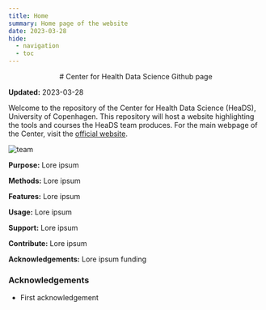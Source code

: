 ```yaml
---
title: Home
summary: Home page of the website
date: 2023-03-28
hide:
  - navigation
  - toc
---
```


<!--
# Put above to hide navigation (left), toc (right) or footer (bottom)

hide:
  - navigation 
  - toc
  - footer 

# You should hide the navigation if there are no subsections
# You should hide the Table of Contents if there are no important titles
-->

<center>
# Center for Health Data Science Github page
</center>

**Updated:** 2023-03-28

Welcome to the repository of the Center for Health Data Science (HeaDS), University of Copenhagen. 
This repository will host a website highlighting the tools and courses the HeaDS team produces. For the main webpage of the Center, visit the [official website](https://heads.ku.dk/).

![team](https://heads.ku.dk/images/1100x600/heads_group_photo4.png)

**Purpose:** Lore ipsum

**Methods:**  Lore ipsum

**Features:** Lore ipsum

**Usage:** Lore ipsum

**Support:** Lore ipsum

**Contribute:** Lore ipsum

**Acknowledgements:** Lore ipsum funding


### Acknowledgements

- First acknowledgement


